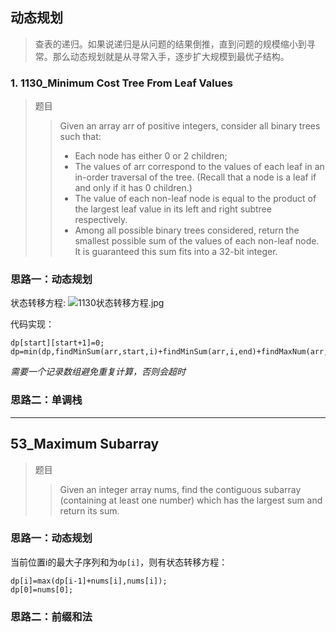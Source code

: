 

## 动态规划
> 查表的递归。如果说递归是从问题的结果倒推，直到问题的规模缩小到寻常。那么动态规划就是从寻常入手，逐步扩大规模到最优子结构。
### 1. 1130_Minimum Cost Tree From Leaf Values
> 题目
> >Given an array arr of positive integers, consider all binary trees such that:
> >+ Each node has either 0 or 2 children;
> >+ The values of arr correspond to the values of each leaf in an in-order traversal of the tree.  (Recall that a node is a leaf if and only if it has 0 children.)
> >+ The value of each non-leaf node is equal to the product of the largest leaf value in its left and right subtree respectively.
> >+ Among all possible binary trees considered, return the smallest possible sum of the values of each non-leaf node.  It is guaranteed this sum fits into a 32-bit integer.
### 思路一：动态规划

状态转移方程: ![1130状态转移方程.jpg](/Users/shuiyingying/leetcode/leetcode-java/img/1130状态转移方程.jpg)

代码实现：

 ```
dp[start][start+1]=0;
dp=min(dp,findMinSum(arr,start,i)+findMinSum(arr,i,end)+findMaxNum(arr,start,i)*findMaxNum(arr,i,end));
 ```

*需要一个记录数组避免重复计算，否则会超时*



### 思路二：单调栈

-----------------------------------------------------------------------

## 53_Maximum Subarray

> 题目
>
> > Given an integer array nums, find the contiguous subarray (containing at least one number) which has the largest sum and return its sum.

### 思路一：动态规划

当前位置i的最大子序列和为`dp[i]`，则有状态转移方程：
```
dp[i]=max(dp[i-1]+nums[i],nums[i]);
dp[0]=nums[0];
```

### 思路二：前缀和法

